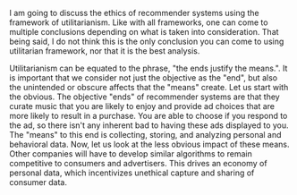 I am going to discuss the ethics of recommender systems using the framework of utilitarianism. Like with all frameworks,  one can come to multiple conclusions depending on what is taken into consideration. That being said, I do not think this is the only conclusion you can come to using utilitarian framework, nor that it is the best analysis. 

Utilitarianism can be equated to the phrase, "the ends justify the means.". It is important that we consider not just the objective as the "end", but also the unintended or obscure affects that the "means" create. Let us start with the obvious. The objective "ends" of recommender systems are that they curate music that you are likely to enjoy and provide ad choices that are more likely to result in a purchase. You are able to choose if you respond to the ad, so there isn't any inherent bad to having these ads displayed to you. The "means" to this end is collecting, storing, and analyzing personal and behavioral data. Now, let us look at the less obvious impact of these means. Other companies will have to develop similar algorithms to remain competitive to consumers and advertisers. This drives an economy of personal data, which incentivizes unethical capture and sharing of consumer data.  
